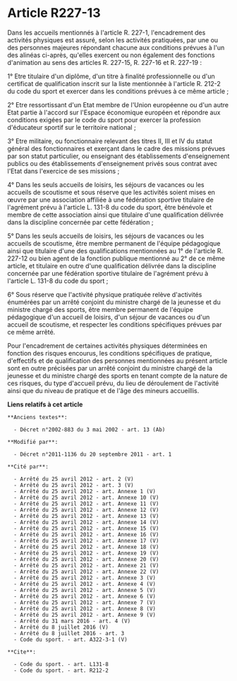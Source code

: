 # Article R227-13

Dans les accueils mentionnés à l'article R. 227-1, l'encadrement des activités physiques est assuré, selon les activités
pratiquées, par une ou des personnes majeures répondant chacune aux conditions prévues à l'un des alinéas ci-après, qu'elles
exercent ou non également des fonctions d'animation au sens des articles R. 227-15, R. 227-16 et R. 227-19 : 

1° Etre titulaire d'un diplôme, d'un titre à finalité professionnelle ou d'un certificat de qualification inscrit sur la
liste mentionnée à l'article R. 212-2 du code du sport et exercer dans les conditions prévues à ce même article ; 

2° Etre ressortissant d'un Etat membre de l'Union européenne ou d'un autre Etat partie à l'accord sur l'Espace économique
européen et répondre aux conditions exigées par le code du sport pour exercer la profession d'éducateur sportif sur le
territoire national ; 

3° Etre militaire, ou fonctionnaire relevant des titres II, III et IV du statut général des fonctionnaires et exerçant dans
le cadre des missions prévues par son statut particulier, ou enseignant des établissements d'enseignement publics ou des
établissements d'enseignement privés sous contrat avec l'Etat dans l'exercice de ses missions ; 

4° Dans les seuls accueils de loisirs, les séjours de vacances ou les accueils de scoutisme et sous réserve que les activités
soient mises en œuvre par une association affiliée à une fédération sportive titulaire de l'agrément prévu à l'article L.
131-8 du code du sport, être bénévole et membre de cette association ainsi que titulaire d'une qualification délivrée dans la
discipline concernée par cette fédération ; 

5° Dans les seuls accueils de loisirs, les séjours de vacances ou les accueils de scoutisme, être membre permanent de
l'équipe pédagogique ainsi que titulaire d'une des qualifications mentionnées au 1° de l'article R. 227-12 ou bien agent de
la fonction publique mentionné au 2° de ce même article, et titulaire en outre d'une qualification délivrée dans la
discipline concernée par une fédération sportive titulaire de l'agrément prévu à l'article L. 131-8 du code du sport ; 

6° Sous réserve que l'activité physique pratiquée relève d'activités énumérées par un arrêté conjoint du ministre chargé de
la jeunesse et du ministre chargé des sports, être membre permanent de l'équipe pédagogique d'un accueil de loisirs, d'un
séjour de vacances ou d'un accueil de scoutisme, et respecter les conditions spécifiques prévues par ce même arrêté. 

Pour l'encadrement de certaines activités physiques déterminées en fonction des risques encourus, les conditions spécifiques
de pratique, d'effectifs et de qualification des personnes mentionnées au présent article sont en outre précisées par un
arrêté conjoint du ministre chargé de la jeunesse et du ministre chargé des sports en tenant compte de la nature de ces
risques, du type d'accueil prévu, du lieu de déroulement de l'activité ainsi que du niveau de pratique et de l'âge des
mineurs accueillis.

**Liens relatifs à cet article**

	**Anciens textes**:

	  - Décret n°2002-883 du 3 mai 2002 - art. 13 (Ab)

	**Modifié par**:

	  - Décret n°2011-1136 du 20 septembre 2011 - art. 1

	**Cité par**:

	  - Arrêté du 25 avril 2012 - art. 2 (V)
	  - Arrêté du 25 avril 2012 - art. 3 (V)
	  - Arrêté du 25 avril 2012 - art. Annexe 1 (V)
	  - Arrêté du 25 avril 2012 - art. Annexe 10 (V)
	  - Arrêté du 25 avril 2012 - art. Annexe 11 (V)
	  - Arrêté du 25 avril 2012 - art. Annexe 12 (V)
	  - Arrêté du 25 avril 2012 - art. Annexe 13 (V)
	  - Arrêté du 25 avril 2012 - art. Annexe 14 (V)
	  - Arrêté du 25 avril 2012 - art. Annexe 15 (V)
	  - Arrêté du 25 avril 2012 - art. Annexe 16 (V)
	  - Arrêté du 25 avril 2012 - art. Annexe 17 (V)
	  - Arrêté du 25 avril 2012 - art. Annexe 18 (V)
	  - Arrêté du 25 avril 2012 - art. Annexe 19 (V)
	  - Arrêté du 25 avril 2012 - art. Annexe 20 (V)
	  - Arrêté du 25 avril 2012 - art. Annexe 21 (V)
	  - Arrêté du 25 avril 2012 - art. Annexe 22 (V)
	  - Arrêté du 25 avril 2012 - art. Annexe 3 (V)
	  - Arrêté du 25 avril 2012 - art. Annexe 4 (V)
	  - Arrêté du 25 avril 2012 - art. Annexe 5 (V)
	  - Arrêté du 25 avril 2012 - art. Annexe 6 (V)
	  - Arrêté du 25 avril 2012 - art. Annexe 7 (V)
	  - Arrêté du 25 avril 2012 - art. Annexe 8 (V)
	  - Arrêté du 25 avril 2012 - art. Annexe 9 (V)
	  - Arrêté du 31 mars 2016 - art. 4 (V)
	  - Arrêté du 8 juillet 2016 (V)
	  - Arrêté du 8 juillet 2016 - art. 3
	  - Code du sport. - art. A322-3-1 (V)

	**Cite**:

	  - Code du sport. - art. L131-8
	  - Code du sport. - art. R212-2
